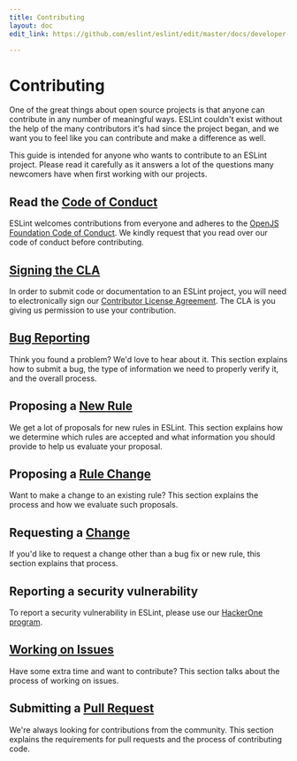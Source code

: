 ```yaml
---
title: Contributing
layout: doc
edit_link: https://github.com/eslint/eslint/edit/master/docs/developer-guide/contributing/README.md

---
```

<!-- Note: No pull requests accepted for this file. See README.md in the root directory for details. -->

# Contributing

One of the great things about open source projects is that anyone can contribute in any number of meaningful ways. ESLint couldn't exist without the help of the many contributors it's had since the project began, and we want you to feel like you can contribute and make a difference as well.

This guide is intended for anyone who wants to contribute to an ESLint project. Please read it carefully as it answers a lot of the questions many newcomers have when first working with our projects.

## Read the [Code of Conduct](https://eslint.org/conduct)

ESLint welcomes contributions from everyone and adheres to the [OpenJS Foundation Code of Conduct](https://eslint.org/conduct). We kindly request that you read over our code of conduct before contributing.

## [Signing the CLA](https://openjsf.org/about/the-openjs-foundation-cla/)

In order to submit code or documentation to an ESLint project, you will need to electronically sign our [Contributor License Agreement](https://cla.js.foundation/eslint/eslint). The CLA is you giving us permission to use your contribution.

## [Bug Reporting](reporting-bugs)

Think you found a problem? We'd love to hear about it. This section explains how to submit a bug, the type of information we need to properly verify it, and the overall process.

## Proposing a [New Rule](new-rules)

We get a lot of proposals for new rules in ESLint. This section explains how we determine which rules are accepted and what information you should provide to help us evaluate your proposal.

## Proposing a [Rule Change](rule-changes)

Want to make a change to an existing rule? This section explains the process and how we evaluate such proposals.

## Requesting a [Change](changes)

If you'd like to request a change other than a bug fix or new rule, this section explains that process.

## Reporting a security vulnerability

To report a security vulnerability in ESLint, please use our [HackerOne program](https://hackerone.com/eslint).

## [Working on Issues](working-on-issues)

Have some extra time and want to contribute? This section talks about the process of working on issues.

## Submitting a [Pull Request](pull-requests)

We're always looking for contributions from the community. This section explains the requirements for pull requests and the process of contributing code.
